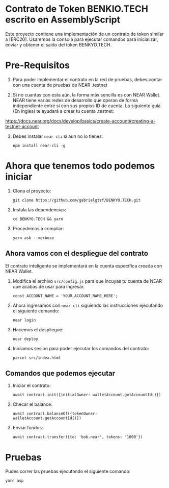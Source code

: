Contrato de Token BENKIO.TECH escrito en AssemblyScript
=======================================================

<!-- MAGIC COMMENT: DO NOT DELETE! Everything above this line is hidden on NEAR Examples page -->

Este proyecto contiene una implementación de un contrato de token similar a [ERC20]. Usaremos la consola para ejecutar comandos para inicializar, enviar y obtener el saldo del token BENKYO.TECH.

Pre-Requisitos
==============

1. Para poder implementar el contrato en la red de pruebas, debes contar con una cuenta de pruebas de NEAR .testnet

2. Si no cuantas con esta aún, la forma más sencilla es con NEAR Wallet. NEAR tiene varias redes de desarrollo que operan de forma independiente entre sí con sus propios ID de cuenta. La siguiente guía (En ingles) te ayudará a crear tu cuenta .testnet:

https://docs.near.org/docs/develop/basics/create-account#creating-a-testnet-account

3. Debes instalar `near cli` si aun no lo tienes: 

    `npm install near-cli -g`

Ahora que tenemos todo podemos iniciar
======================================
1. Clona el proyecto:

    `git clone https://github.com/gabrielgtzf/BENKYO.TECH.git`
    
2. Instala las dependencias:

    `cd BENKYO.TECH && yarn`

3. Procedemos a compilar:

    `yarn asb --verbose`

Ahora vamos con el despliegue del contrato
------------------------------------------

El contrato inteligente se implementará en la cuenta específica creada con NEAR Wallet.

1. Modifica el archivo `src/config.js` para que incuyas tu cuenta de NEAR que acabas de usar para ingresar.

    `const ACCOUNT_NAME = 'YOUR_ACCOUNT_NAME_HERE';`

2. Ahora ingresamos con `near-cli` siguiendo las instrucciones ejecutando el siguiente comando:

    `near login`

3. Hacemos el despliegue:

    `near deploy`

4. Iniciamos sesion para poder ejecutar los comandos del contrato:

    `parcel src/index.html`

Comandos que podemos ejecutar
-----------------------------

1. Iniciar el contrato:

    `await contract.init({initialOwner: walletAccount.getAccountId()})`

2. Checar el balance:

    `await contract.balanceOf({tokenOwner: walletAccount.getAccountId()})`

3. Enviar fondos:

    `await contract.transfer({to: 'bob.near', tokens: '1000'})`

Pruebas
==================

Pudes correr las pruebas ejecutando el siguiente comando:

`yarn asp`
  